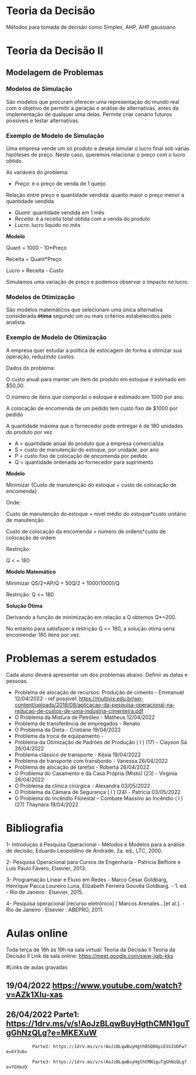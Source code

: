 # Teoria da Decisão

Métodos para tomada de decisão como Simplex, AHP, AHP gaussiano

# Teoria da Decisão II

## Modelagem de Problemas

### Modelos de Simulação

São modelos que procuram oferecer uma representação do mundo real com o objetivo de permitir a geração e análise de alternativas, antes da implementação de qualquer uma delas. Permite criar cenário futuros possíveis e testar alternativas.

### Exemplo de Modelo de Simulação

Uma empresa vende um só produto e deseja simular o lucro final sob várias hipóteses de preço. Neste caso, queremos relacionar o preço com o lucro obtido.

As variáveis do problema:

- *Preço*: é o preço de venda de 1 queijo

Relação entre preço e quantidade vendida: quanto maior o preço menor a quantidade vendida

- *Quant*: quantidade vendida em 1 mês
- *Receita*: é a receita total obtida com a venda do produto
- *Lucro*: lucro líquido no mês

**Modelo**

Quant = 1000 - 10*Preço

Receita = Quant*Preço

Lucro = Receita - Custo

Simulamos uma variação de preço e podemos observar o impacto no lucro.


### Modelos de Otimização

São modelos matemáticos que selecionam uma única alternativa considerada **ótima** segundo um ou mais critérios estabelecidos pelo analista.

### Exemplo de Modelo de Otimização

A empresa quer estudar a política de estocagem de forma a otimizar sua operação, reduzindo custos.

Dados do problema:

O custo anual para manter um item do produto em estoque é estimado em $50,00. 

O número de itens que comporão o estoque é estimado em 1000 por ano.

A colocação de encomenda de um pedido tem custo fixo de $1000 por pedido

A quantidade máxima que o fornecedor pode entregar é de 180 unidades do produto por vez

- A = quantidade anual do produto que a empresa comercializa
- S = custo de manutenção do estoque, por unidade, por ano
- P = custo fixo de colocação de encomenda por pedido
- Q = quantidade ordenada ao fornecedor para suprimento

**Modelo**

Minimizar {Custo de manutenção do estoque + custo de colocação de encomenda}

Onde:

Custo de manutenção do estoque = nível médio do estoque\*custo unitário de manutenção

Custo de colocação da encomenda = número de ordens\*custo de colocação de ordem

Restrição:

Q < = 180

**Modelo Matemático**

Minimizar QS/2+AP/Q = 50Q/2 + 1000(1000)/Q

Restrição: Q <= 180

**Solução Ótima**

Derivando a função de minimização em relação a Q obtemos Q*=200.

No entanto para satisfazer a restrição Q <= 180, a solução ótima seria encomendar 180 itens por vez.


# Problemas a serem estudados

Cada aluno deverá apresentar um dos problemas abaixo. Definir as datas e pessoas.

- Problema de alocação de recursos: Produção de cimento - Emmanuel 12/04/2022 - ref possível: https://multivix.edu.br/wp-content/uploads/2018/08/aplicacao-da-pesquisa-operacional-na-reducao-de-custos-de-uma-industria-cimenteira.pdf
- O Problema da Mistura de Petróleo - Matheus 12/04/2022
- Problema de transferência de empregados - Renato
- O Problema da Dieta - Cristiane 19/04/2022
- Problema da troca de equipamento - 
- Problema da Otimização de Padrões de Produção ( I ) (17) - Clayson Sá 26/04/2022
- Problema clássico de transporte - Késia 19/04/2022
- Problema de transporte com transbordo - Vanessa 26/04/2022
- Problema de alocação de tarefas - Roberta 26/04/2022
- O Problema do Casamento e da Casa Própria (Misto) (23) - Virginia 26/04/2022
- O Problema da clínica cirúrgica - Alexandra 03/05/2022
- O Problema da Câmara de Segurança ( I ) (24) - Patrícia 03/05/2022
- O Problema do Incêndio Florestal – Combate Massivo ao Incêndio ( I ) (27) Thaynara 19/04/2022

# Bibliografia

1- Introdução à Pesquisa Operacional - Métodos e Modelos para a análise de decisão, Eduardo Leopoldino de Andrade, 2a. ed., LTC, 2000.

2- Pesquisa Operacional para Cursos de Engenharia - Patricia Belfiore e Luis Paulo Fávero, Elsevier, 2013.

3- Programação Linear e Fluxo em Redes - Marco César Goldbarg, Henrique Pacca Loureiro Luna, Elizabeth Ferreira Gouvêa Goldbarg. - 1. ed. - Rio de Janeiro : Elsevier, 2015.

4- Pesquisa operacional [recurso eletrônico] / Marcos Arenales...[et al.]. - Rio de Janeiro : Elsevier : ABEPRO, 2011.

# Aulas online

Toda terça de 16h às 19h na sala virtual: Teoria da Decisão II
Teoria da Decisão II
Link da sala online: https://meet.google.com/sww-jqjb-kks

#Links de aulas gravadas 

## 19/04/2022 https://www.youtube.com/watch?v=AZk1Xlu-xas

## 26/04/2022 Parte1: https://1drv.ms/v/s!AoJzBLqwBuyHgthCMN1guTgGhNzQLg?e=MKEXuW

              Parte2: https://1drv.ms/v/s!AoJzBLqwBuyHgthBSQ04piEVoIUOFw?e=bY3u6v
              
              Parte3: https://1drv.ms/v/s!AoJzBLqwBuyHgthCMN1guTgGhNzQLg?e=YOXmzD
              
              



